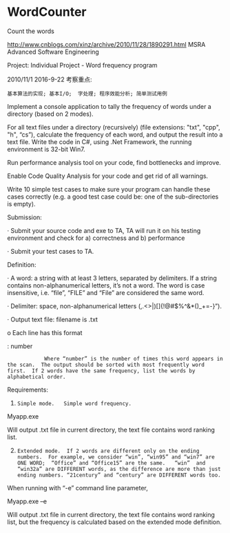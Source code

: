 # WordCounter
Count the words

http://www.cnblogs.com/xinz/archive/2010/11/28/1890291.html
MSRA Advanced Software Engineering

Project:  Individual Project - Word frequency program

2010/11/1
2016-9-22
考察重点:

    基本算法的实现; 基本I/O;  字处理; 程序效能分析; 简单测试用例

 

Implement a console application to tally the frequency of words under a directory (based on 2 modes).

 

For all text files under a directory (recursively) (file extensions: "txt", "cpp", "h", “cs”),   calculate the frequency of each word, and output the result into a text file.  Write the code in C#, using .Net Framework,  the running environment is 32-bit Win7.

 

Run performance analysis tool on your code, find bottlenecks and improve.

 

Enable Code Quality Analysis for your code and get rid of all warnings.

 

Write  10 simple test cases to make sure your program can handle these cases correctly (e.g.  a good test case could be: one of the sub-directories is empty).

 

Submission:

·         Submit your source code and exe to TA, TA will run it on his testing environment and check for a) correctness and b) performance

·         Submit your test cases to TA.

 

Definition:

·         A word: a string with at least 3 letters, separated by delimiters. If a string contains non-alphanumerical letters, it’s not a word.  The word is case insensitive,  i.e. “file”, “FILE” and “File” are considered the same word.

·         Delimiter: space, non-alphanumerical letters (,.<>|\)[]{!@#$%^&*()_+=-}”).

·         Output text file: filename is <your email alias>.txt

o   Each line has this format

<word>: number

                Where “number” is the number of times this word appears in the scan.  The output should be sorted with most frequently word first.  If 2 words have the same frequency, list the words by alphabetical order.

 

Requirements:

1)     Simple mode.   Simple word frequency.

Myapp.exe <directory-name>

Will output <your-alias>.txt file in current directory,  the text file contains word ranking list.

2)     Extended mode.  If 2 words are different only on the ending numbers.  For example, we consider “win”, “win95” and “win7” are ONE WORD;  “Office” and “Office15” are the same.   “win”  and “win32a” are DIFFERENT words, as the difference are more than just ending numbers. “21century” and “century” are DIFFERENT words too.

 

When running with “-e” command line parameter,

Myapp.exe –e <directory-name>

 

Will output <your-alias>.txt file  in current directory,  the text file contains word ranking list, but the frequency is calculated based on the extended mode definition. 
